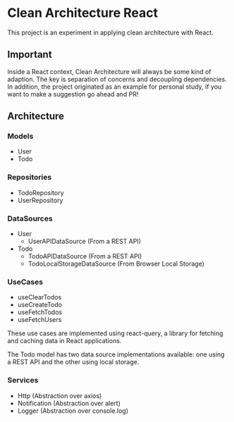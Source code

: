 # Clean Architecture React

This project is an experiment in applying clean architecture with React.

## Important

Inside a React context, Clean Architecture will always be some kind of adaption. The key is separation of concerns and decoupling dependencies. In addition, the project originated as an example for personal study, if you want to make a suggestion go ahead and PR!

## Architecture

### Models

- User
- Todo
  
### Repositories

- TodoRepository
- UserRepository

### DataSources

- User
  - UserAPIDataSource (From a REST API)
- Todo
  - TodoAPIDataSource (From a REST API)
  - TodoLocalStorageDataSource (From Browser Local Storage)
  
### UseCases
  
- useClearTodos
- useCreateTodo
- useFetchTodos
- useFetchUsers

These use cases are implemented using react-query, a library for fetching and caching data in React applications.

The Todo model has two data source implementations available: one using a REST API and the other using local storage.

### Services

- Http (Abstraction over axios)
- Notification (Abstraction over alert)
- Logger (Abstraction over console.log)
